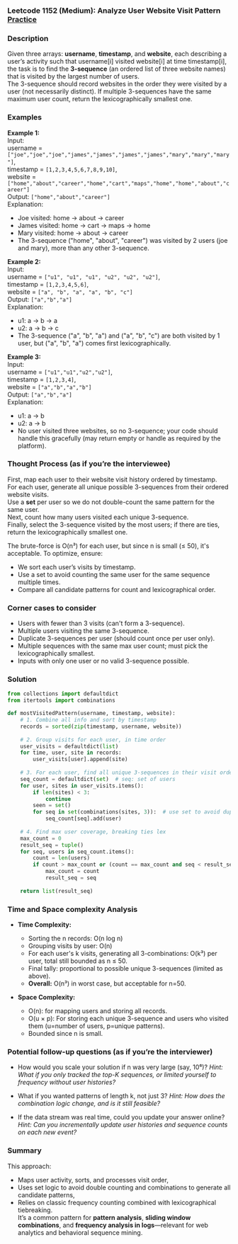 ### Leetcode 1152 (Medium): Analyze User Website Visit Pattern [Practice](https://leetcode.com/problems/analyze-user-website-visit-pattern)

### Description  
Given three arrays: **username**, **timestamp**, and **website**, each describing a user’s activity such that username[i] visited website[i] at time timestamp[i], the task is to find the **3-sequence** (an ordered list of three website names) that is visited by the largest number of users.  
The 3-sequence should record websites in the order they were visited by a user (not necessarily distinct). If multiple 3-sequences have the same maximum user count, return the lexicographically smallest one.

### Examples  

**Example 1:**  
Input:  
username = `["joe","joe","joe","james","james","james","james","mary","mary","mary"]`,  
timestamp = `[1,2,3,4,5,6,7,8,9,10]`,  
website = `["home","about","career","home","cart","maps","home","home","about","career"]`  
Output: `["home","about","career"]`  
Explanation:  
- Joe visited: home → about → career  
- James visited: home → cart → maps → home  
- Mary visited: home → about → career  
- The 3-sequence ("home", "about", "career") was visited by 2 users (joe and mary), more than any other 3-sequence.

**Example 2:**  
Input:  
username = `["u1", "u1", "u1", "u2", "u2", "u2"]`,  
timestamp = `[1,2,3,4,5,6]`,  
website = `["a", "b", "a", "a", "b", "c"]`  
Output: `["a","b","a"]`  
Explanation:  
- u1: a → b → a  
- u2: a → b → c  
- The 3-sequence ("a", "b", "a") and ("a", "b", "c") are both visited by 1 user, but ("a", "b", "a") comes first lexicographically.

**Example 3:**  
Input:  
username = `["u1","u1","u2","u2"]`,  
timestamp = `[1,2,3,4]`,  
website = `["a","b","a","b"]`  
Output: `["a","b","a"]`  
Explanation:  
- u1: a → b  
- u2: a → b  
- No user visited three websites, so no 3-sequence; your code should handle this gracefully (may return empty or handle as required by the platform).

### Thought Process (as if you’re the interviewee)  
First, map each user to their website visit history ordered by timestamp.  
For each user, generate all unique possible 3-sequences from their ordered website visits.  
Use a **set** per user so we do not double-count the same pattern for the same user.  
Next, count how many users visited each unique 3-sequence.  
Finally, select the 3-sequence visited by the most users; if there are ties, return the lexicographically smallest one.

The brute-force is O(n³) for each user, but since n is small (≤ 50), it's acceptable. To optimize, ensure:
- We sort each user’s visits by timestamp.
- Use a set to avoid counting the same user for the same sequence multiple times.
- Compare all candidate patterns for count and lexicographical order.

### Corner cases to consider  
- Users with fewer than 3 visits (can't form a 3-sequence).
- Multiple users visiting the same 3-sequence.
- Duplicate 3-sequences per user (should count once per user only).
- Multiple sequences with the same max user count; must pick the lexicographically smallest.
- Inputs with only one user or no valid 3-sequence possible.

### Solution

```python
from collections import defaultdict
from itertools import combinations

def mostVisitedPattern(username, timestamp, website):
    # 1. Combine all info and sort by timestamp
    records = sorted(zip(timestamp, username, website))
    
    # 2. Group visits for each user, in time order
    user_visits = defaultdict(list)
    for time, user, site in records:
        user_visits[user].append(site)
    
    # 3. For each user, find all unique 3-sequences in their visit order
    seq_count = defaultdict(set)  # seq: set of users
    for user, sites in user_visits.items():
        if len(sites) < 3:
            continue
        seen = set()
        for seq in set(combinations(sites, 3)):  # use set to avoid duplicates for one user
            seq_count[seq].add(user)
    
    # 4. Find max user coverage, breaking ties lex
    max_count = 0
    result_seq = tuple()
    for seq, users in seq_count.items():
        count = len(users)
        if count > max_count or (count == max_count and seq < result_seq):
            max_count = count
            result_seq = seq
            
    return list(result_seq)
```

### Time and Space complexity Analysis  

- **Time Complexity:**  
    - Sorting the n records: O(n log n)
    - Grouping visits by user: O(n)
    - For each user's k visits, generating all 3-combinations: O(k³) per user, total still bounded as n ≤ 50.
    - Final tally: proportional to possible unique 3-sequences (limited as above).
    - **Overall:** O(n³) in worst case, but acceptable for n=50.

- **Space Complexity:**  
    - O(n): for mapping users and storing all records.
    - O(u × p): For storing each unique 3-sequence and users who visited them (u=number of users, p=unique patterns).
    - Bounded since n is small.

### Potential follow-up questions (as if you’re the interviewer)  

- How would you scale your solution if n was very large (say, 10⁶)?
  *Hint: What if you only tracked the top-K sequences, or limited yourself to frequency without user histories?*

- What if you wanted patterns of length k, not just 3?
  *Hint: How does the combination logic change, and is it still feasible?*

- If the data stream was real time, could you update your answer online?
  *Hint: Can you incrementally update user histories and sequence counts on each new event?*

### Summary
This approach:  
- Maps user activity, sorts, and processes visit order,
- Uses set logic to avoid double counting and combinations to generate all candidate patterns,
- Relies on classic frequency counting combined with lexicographical tiebreaking.  
It’s a common pattern for **pattern analysis**, **sliding window combinations**, and **frequency analysis in logs**—relevant for web analytics and behavioral sequence mining.